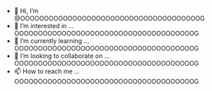 - 👋 Hi, I’m @OOOOOOOOOOOOOOOOOOOOOOOOOOOOOOOOOOOOOOG
- 👀 I’m interested in ... OOOOOOOOOOOOOOOOOOOOOOOOOOOOOOOOOOOOOOG
- 🌱 I’m currently learning ... OOOOOOOOOOOOOOOOOOOOOOOOOOOOOOOOOOOOOOG
- 💞️ I’m looking to collaborate on ... OOOOOOOOOOOOOOOOOOOOOOOOOOOOOOOOOOOOOOG
- 📫 How to reach me ... OOOOOOOOOOOOOOOOOOOOOOOOOOOOOOOOOOOOOOG

<!---
OOOOOOOOOOOOOOOOOOOOOOOOOOOOOOOOOOOOOOG/OOOOOOOOOOOOOOOOOOOOOOOOOOOOOOOOOOOOOOG is a ✨ special ✨ repository because its `README.md` (this file) appears on your GitHub profile.
You can click the Preview link to take a look at your changes.
--->
